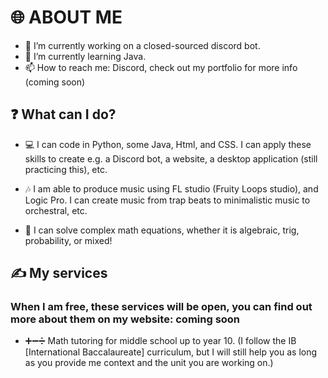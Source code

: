 # 🌐 ABOUT ME 

- 🔭 I’m currently working on a closed-sourced discord bot.
- 🌱 I’m currently learning Java.
- 📫 How to reach me: Discord, check out my portfolio for more info (coming soon)

## ❓ What can I do?
- 💻 I can code in Python, some Java, Html, and CSS. I can apply these skills to create e.g. a Discord bot, a website, a desktop application (still practicing this), etc.

- 🎶 I am able to produce music using FL studio (Fruity Loops studio), and Logic Pro. I can create music from trap beats to minimalistic music to orchestral, etc.

- 📜 I can solve complex math equations, whether it is algebraic, trig, probability, or mixed!
  

## ✍ My services
### When I am free, these services will be open, you can find out more about them on my website: coming soon
- ➕➖➗ Math tutoring for middle school up to year 10. (I follow the IB [International Baccalaureate] curriculum, but I will still help you as long as you provide me context and the unit you are working on.)
